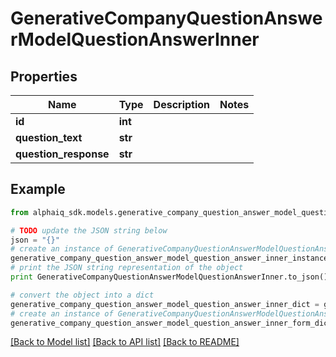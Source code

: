 # GenerativeCompanyQuestionAnswerModelQuestionAnswerInner


## Properties

Name | Type | Description | Notes
------------ | ------------- | ------------- | -------------
**id** | **int** |  | 
**question_text** | **str** |  | 
**question_response** | **str** |  | 

## Example

```python
from alphaiq_sdk.models.generative_company_question_answer_model_question_answer_inner import GenerativeCompanyQuestionAnswerModelQuestionAnswerInner

# TODO update the JSON string below
json = "{}"
# create an instance of GenerativeCompanyQuestionAnswerModelQuestionAnswerInner from a JSON string
generative_company_question_answer_model_question_answer_inner_instance = GenerativeCompanyQuestionAnswerModelQuestionAnswerInner.from_json(json)
# print the JSON string representation of the object
print GenerativeCompanyQuestionAnswerModelQuestionAnswerInner.to_json()

# convert the object into a dict
generative_company_question_answer_model_question_answer_inner_dict = generative_company_question_answer_model_question_answer_inner_instance.to_dict()
# create an instance of GenerativeCompanyQuestionAnswerModelQuestionAnswerInner from a dict
generative_company_question_answer_model_question_answer_inner_form_dict = generative_company_question_answer_model_question_answer_inner.from_dict(generative_company_question_answer_model_question_answer_inner_dict)
```
[[Back to Model list]](../README.md#documentation-for-models) [[Back to API list]](../README.md#documentation-for-api-endpoints) [[Back to README]](../README.md)


